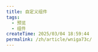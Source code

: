 ```yaml
---
title: 自定义组件
tags:
  - 预览
  - 组件
createTime: 2025/03/04 18:59:44
permalink: /zh/article/wniga73c/
---
```


<CustomComponent />
